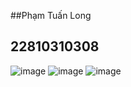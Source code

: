 ##Phạm Tuấn Long
## 22810310308
![image](https://github.com/user-attachments/assets/ad40c7c0-e2d8-40cf-90aa-c6646c4a326d)
![image](https://github.com/user-attachments/assets/a84a123b-54fe-4758-9254-05604c0a136d)
![image](https://github.com/user-attachments/assets/fa4109aa-ffa5-4559-b655-66a94388a23f)
